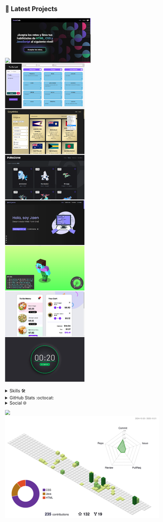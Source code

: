 ## 🎉 Latest Projects
    
<div>
    <a href="https://github.com/jaenfigueroa/cifrador-de-textos"><img src="https://raw.githubusercontent.com/jaenfigueroa/text-encriptor/main/assets/enc-desktop.png" width="260px" /></a>
    <a href="https://github.com/jaenfigueroa/Quizz-Code"><img src="./assets/quizz8.png" width="260px" /></a>
    <a href="https://github.com/GaredLyon/Tu-Du-Lyzt"><img src="./assets/tudu1.png" width="260px" /></a>
    <a href="https://github.com/jaenfigueroa/Countries"><img src="https://github.com/jaenfigueroa/Countries/blob/main/assets/paises2.png" width="260px" /></a>
    <a href="https://github.com/jaenfigueroa/PokeZone"><img src="https://github.com/jaenfigueroa/jaenfigueroa/raw/main/assets/poke2.png" width="260px"/></a>
    <a href="https://github.com/jaenfigueroa/web-portfolio"><img src="https://github.com/jaenfigueroa/jaenfigueroa/raw/main/portafolio.png" width="260px"/></a>
    <a href="https://github.com/jaenfigueroa/JaenCraft"><img src="https://github.com/jaenfigueroa/jaenfigueroa/raw/main/assets/jaencraft.png" width="260px"/></a>
    <a href="https://github.com/jaenfigueroa/eCommerce"><img src="https://github.com/jaenfigueroa/jaenfigueroa/raw/main/assets/ecommerce.png" width="260px"/></a>
    <a href="https://github.com/jaenfigueroa/Pomodoro-timer"><img src="https://github.com/jaenfigueroa/jaenfigueroa/raw/main/assets/reloj.png" width="260px"/></a>
</div>

</br>

<details>
  <summary>Skills 🛠️</summary></br>
  <img src="https://skillicons.dev/icons?i=react,typescript,javascript,nodejs,express,jest,redux,mongodb,firebase,supabase,bash,md,html,css,sass"></img>


</details>

<details>
  <summary>GitHub Stats :octocat:</summary></br>

![](http://github-profile-summary-cards.vercel.app/api/cards/profile-details?username=jaenfigueroa&theme=aura)  <!-- aura react  -->
![](http://github-profile-summary-cards.vercel.app/api/cards/repos-per-language?username=jaenfigueroa&theme=aura) 
![](http://github-profile-summary-cards.vercel.app/api/cards/most-commit-language?username=jaenfigueroa&theme=aura)
![](http://github-profile-summary-cards.vercel.app/api/cards/stats?username=jaenfigueroa&theme=aura)
![](http://github-profile-summary-cards.vercel.app/api/cards/productive-time?username=jaenfigueroa&theme=aura&utcOffset=8)
    
</details>

<details>
  <summary>Social 🌐</summary></br>
  <a href="https://www.linkedin.com/in/jaenfigueroa/"><img src="https://skillicons.dev/icons?i=linkedin"></img></a>
  <a href="https://twitter.com/jaenfigueroa_"><img src="https://skillicons.dev/icons?i=twitter"></img></a>
  <a href=""><img src="https://skillicons.dev/icons?i=discord"></img></a>
</details>

![](https://github.com/jaenfigueroa/jaenfigueroa/blob/output/github-contribution-grid-snake.svg)
![](./profile-3d-contrib/profile-green-animate.svg)
